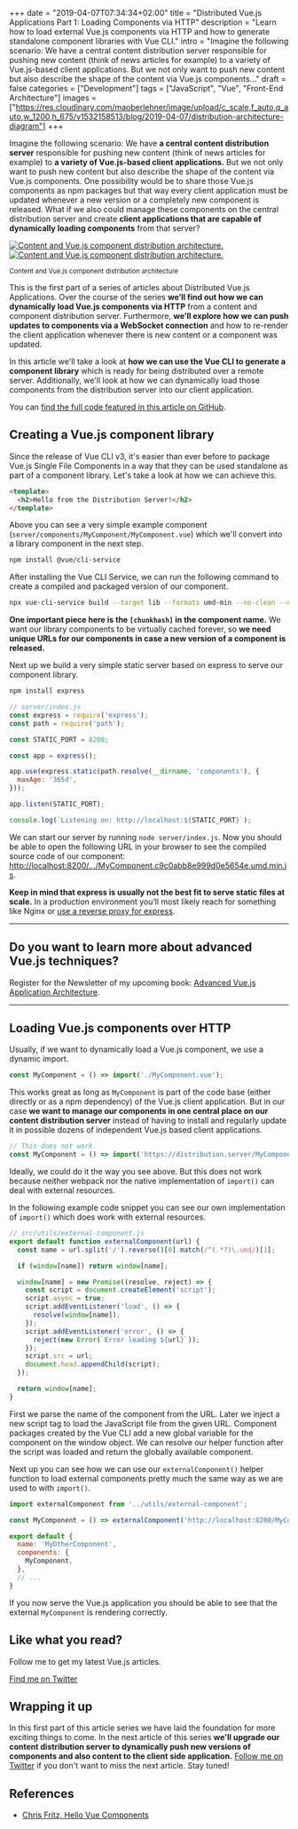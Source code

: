 +++
date = "2019-04-07T07:34:34+02:00"
title = "Distributed Vue.js Applications Part 1: Loading Components via HTTP"
description = "Learn how to load external Vue.js components via HTTP and how to generate standalone component libraries with Vue CLI."
intro = "Imagine the following scenario: We have a central content distribution server responsible for pushing new content (think of news articles for example) to a variety of Vue.js-based client applications. But we not only want to push new content but also describe the shape of the content via Vue.js components..."
draft = false
categories = ["Development"]
tags = ["JavaScript", "Vue", "Front-End Architecture"]
images = ["https://res.cloudinary.com/maoberlehner/image/upload/c_scale,f_auto,q_auto,w_1200,h_675/v1532158513/blog/2019-04-07/distribution-architecture-diagram"]
+++

Imagine the following scenario: We have **a central content distribution server** responsible for pushing new content (think of news articles for example) to **a variety of Vue.js-based client applications.** But we not only want to push new content but also describe the shape of the content via Vue.js components. One possibility would be to share those Vue.js components as npm packages but that way every client application must be updated whenever a new version or a completely new component is released. What if we also could manage these components on the central distribution server and create **client applications that are capable of dynamically loading components** from that server?

<div class="c-content__figure">
  <div class="c-content__broad">
    <a href="https://res.cloudinary.com/maoberlehner/image/upload/c_scale,f_auto,q_auto/v1532158513/blog/2019-04-07/distribution-architecture-diagram">
      <img
        data-src="https://res.cloudinary.com/maoberlehner/image/upload/c_scale,f_auto,q_auto,w_740/v1532158513/blog/2019-04-07/distribution-architecture-diagram"
        data-srcset="https://res.cloudinary.com/maoberlehner/image/upload/c_scale,f_auto,q_auto,w_1480/v1532158513/blog/2019-04-07/distribution-architecture-diagram 2x"
        alt="Content and Vue.js component distribution architecture."
      >
      <noscript>
        <img
          src="https://res.cloudinary.com/maoberlehner/image/upload/c_scale,f_auto,q_auto,w_740/v1532158513/blog/2019-04-07/distribution-architecture-diagram"
          alt="Content and Vue.js component distribution architecture."
        >
      </noscript>
    </a>
  </div>
  <p class="c-content__caption">
    <small>Content and Vue.js component distribution architecture</small>
  </p>
</div>

This is the first part of a series of articles about Distributed Vue.js Applications. Over the course of the series **we’ll find out how we can dynamically load Vue.js components via HTTP** from a content and component distribution server. Furthermore, **we’ll explore how we can push updates to components via a WebSocket connection** and how to re-render the client application whenever there is new content or a component was updated.

In this article we'll take a look at **how we can use the Vue CLI to generate a component library** which is ready for being distributed over a remote server. Additionally, we'll look at how we can dynamically load those components from the distribution server into our client application.

You can [find the full code featured in this article on GitHub](https://github.com/maoberlehner/distributed-vue-applications-loading-components-via-http).

## Creating a Vue.js component library

Since the release of Vue CLI v3, it's easier than ever before to package Vue.js Single File Components in a way that they can be used standalone as part of a component library. Let's take a look at how we can achieve this.

```html
<template>
  <h2>Hello from the Distribution Server!</h2>
</template>
```

Above you can see a very simple example component (`server/components/MyComponent/MyComponent.vue`) which we'll convert into a library component in the next step.

```bash
npm install @vue/cli-service
```

After installing the Vue CLI Service, we can run the following command to create a compiled and packaged version of our component.

```bash
npx vue-cli-service build --target lib --formats umd-min --no-clean --dest server/components/MyComponent --name "MyComponent.[chunkhash]" server/components/MyComponent/MyComponent.vue
```

**One important piece here is the `[chunkhash]` in the component name.** We want our library components to be virtually cached forever, so **we need unique URLs for our components in case a new version of a component is released.**

Next up we build a very simple static server based on express to serve our component library.

```bash
npm install express
```

```js
// server/index.js
const express = require('express');
const path = require('path');

const STATIC_PORT = 8200;

const app = express();

app.use(express.static(path.resolve(__dirname, 'components'), {
  maxAge: '365d',
}));

app.listen(STATIC_PORT);

console.log(`Listening on: http://localhost:${STATIC_PORT}`);
```

We can start our server by running `node server/index.js`. Now you should be able to open the following URL in your browser to see the compiled source code of our component: [http://localhost:8200/.../MyComponent.c9c0abb8e999d0e5654e.umd.min.js](http://localhost:8200/MyComponent/MyComponent.c9c0abb8e999d0e5654e.umd.min.js).

**Keep in mind that express is usually not the best fit to serve static files at scale.** In a production environment you’ll most likely reach for something like Nginx or [use a reverse proxy for express](https://expressjs.com/en/advanced/best-practice-performance.html#use-a-reverse-proxy).

<div>
  <hr class="c-hr">
  <div class="c-service-info">
    <h2>Do you want to learn more about advanced Vue.js techniques?</h2>
    <p class="c-service-info__body">
      Register for the Newsletter of my upcoming book: <a class="c-anchor" href="https://oberlehner.us20.list-manage.com/subscribe?u=8476a98c5640f6c7b5530ea57&id=8b26bf120b" data-event-category="link" data-event-action="click: newsletter" data-event-label="Newsletter (article content)">Advanced Vue.js Application Architecture</a>.
    </p>
  </div>
  <hr class="c-hr">
</div>

## Loading Vue.js components over HTTP

Usually, if we want to dynamically load a Vue.js component, we use a dynamic import.

```js
const MyComponent = () => import('./MyComponent.vue');
```

This works great as long as `MyComponent` is part of the code base (either directly or as a npm dependency) of the Vue.js client application. But in our case **we want to manage our components in one central place on our content distribution server** instead of having to install and regularly update it in possible dozens of independent Vue.js based client applications.

```js
// This does not work.
const MyComponent = () => import('https://distribution.server/MyComponent.js');
```

Ideally, we could do it the way you see above. But this does not work because neither webpack nor the native implementation of `import()` can deal with external resources.

In the following example code snippet you can see our own implementation of `import()` which does work with external resources.

```js
// src/utils/external-component.js
export default function externalComponent(url) {
  const name = url.split('/').reverse()[0].match(/^(.*?)\.umd/)[1];

  if (window[name]) return window[name];

  window[name] = new Promise((resolve, reject) => {
    const script = document.createElement('script');
    script.async = true;
    script.addEventListener('load', () => {
      resolve(window[name]);
    });
    script.addEventListener('error', () => {
      reject(new Error(`Error loading ${url}`));
    });
    script.src = url;
    document.head.appendChild(script);
  });

  return window[name];
}
```

First we parse the name of the component from the URL. Later we inject a new script tag to load the JavaScript file from the given URL. Component packages created by the Vue CLI add a new global variable for the component on the window object. We can resolve our helper function after the script was loaded and return the globally available component.

Next up you can see how we can use our `externalComponent()` helper function to load external components pretty much the same way as we are used to with `import()`.

```js
import externalComponent from '../utils/external-component';

const MyComponent = () => externalComponent('http://localhost:8200/MyComponent/MyComponent.c9c0abb8e999d0e5654e.umd.min.js');

export default {
  name: 'MyOtherComponent',
  components: {
    MyComponent,
  },
  // ...
}
```

If you now serve the Vue.js application you should be able to see that the external `MyComponent` is rendering correctly.

<div class="c-content__broad">
  <div class="c-twitter-teaser">
    <div class="c-twitter-teaser__content">
      <h2 class="c-twitter-teaser__headline">Like what you read?</h2>
      <p class="c-twitter-teaser__body">
        Follow me to get my latest Vue.js articles.
      </p>
      <a class="c-button c-button--outline c-twitter-teaser__button" rel="nofollow" href="https://twitter.com/maoberlehner" data-event-category="link" data-event-action="click: contact" data-event-label="Twitter (article content)">
        Find me on Twitter
      </a>
    </div>
  </div>
</div>

## Wrapping it up

In this first part of this article series we have laid the foundation for more exciting things to come. In the next article of this series **we'll upgrade our content distribution server to dynamically push new versions of components and also content to the client side application.** [Follow me on Twitter](https://twitter.com/MaOberlehner) if you don't want to miss the next article. Stay tuned!

## References

- [Chris Fritz, Hello Vue Components](https://github.com/chrisvfritz/hello-vue-components)
